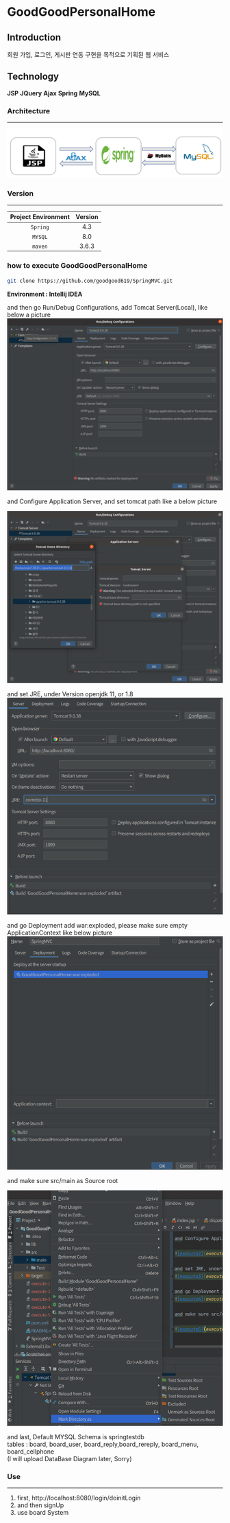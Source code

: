 # GoodGoodPersonalHome

## Introduction
회원 가입, 로그인, 게시판 연동 구현을 목적으로 기획된 웹 서비스

## Technology
**JSP** **JQuery** **Ajax** **Spring** **MySQL**

### Architecture

---

![architecture](assets/image/GoodGoodPersonalHome_Architecture.PNG)

### Version

---

|Project Environment|Version|
|:---:|:---:|
|`Spring`|4.3|
|`MYSQL`|8.0|
|`maven` |3.6.3|

### how to execute GoodGoodPersonalHome

```bash
git clone https://github.com/goodgood619/SpringMVC.git  
```

**Environment : Intellij IDEA** 

and then go Run/Debug Configurations, add Tomcat Server(Local), like below a picture
![execute1](assets/image/execute-1.png)

and Configure Application Server, and set tomcat path like a below picture

![execute2](assets/image/execute-2.png)

and set JRE, under Version openjdk 11, or 1.8
![execute3](assets/image/execute-3.png)

and go Deployment add war:exploded, please make sure empty ApplicationContext like below picture 
![execute4](assets/image/execute-4.png)

and make sure src/main as Source root

![execute5](assets/image/execute-6.PNG)

and last, Default MYSQL Schema is springtestdb  
tables : board, board_user, board_reply,board_rereply, board_menu, board_cellphone  
(I will upload DataBase Diagram later, Sorry)


### Use

---

1. first, http://localhost:8080/login/doinitLogin
2. and then signUp 
3. use board System 